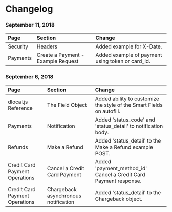 # Changelog

### 

### September 11, 2018

| Page | Section | Change |
| :--- | :--- | :--- |
| Security | Headers | Added example for X-Date. |
| Payments | Create a Payment - Example Request | Added example of payment using token or card\_id. |

### 

### September 6, 2018

| Page | Section | Change |
| :--- | :--- | :--- |
| dlocal.js Reference | The Field Object | Added ability to customize the style of the Smart Fields on autofill. |
| Payments | Notification | Added 'status\_code' and 'status\_detail' to notification body. |
| Refunds | Make a Refund | Added 'status\_detail' to the Make a Refund example POST. |
| Credit Card Payment Operations | Cancel  a Credit Card Payment | Added 'payment\_method\_id' Cancel a Credit Card Payment response. |
| Credit Card Payment Operations | Chargeback asynchronous notification | Added 'status\_detail' to the Chargeback object. |

